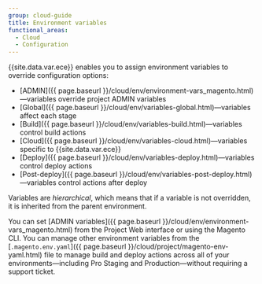 ```yaml
---
group: cloud-guide
title: Environment variables
functional_areas:
  - Cloud
  - Configuration
---
```


{{site.data.var.ece}} enables you to assign environment variables to override configuration options:

-  [ADMIN]({{ page.baseurl }}/cloud/env/environment-vars_magento.html)—variables override project ADMIN variables
-  [Global]({{ page.baseurl }}/cloud/env/variables-global.html)—variables affect each stage
-  [Build]({{ page.baseurl }}/cloud/env/variables-build.html)—variables control build actions
-  [Cloud]({{ page.baseurl }}/cloud/env/variables-cloud.html)—variables specific to {{site.data.var.ece}}
-  [Deploy]({{ page.baseurl }}/cloud/env/variables-deploy.html)—variables control deploy actions
-  [Post-deploy]({{ page.baseurl }}/cloud/env/variables-post-deploy.html)—variables control actions after deploy

Variables are _hierarchical_, which means that if a variable is not overridden, it is inherited from the parent environment.

You can set [ADMIN variables]({{ page.baseurl }}/cloud/env/environment-vars_magento.html) from the Project Web interface or using the Magento CLI. You can manage other environment variables from the [`.magento.env.yaml`]({{ page.baseurl }}/cloud/project/magento-env-yaml.html) file to manage build and deploy actions across all of your environments—including Pro Staging and Production—without requiring a support ticket.